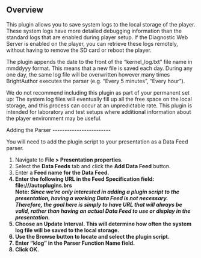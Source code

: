 Overview
-----------
<p>This plugin allows you to save system logs to the local storage of the player. These system logs have more detailed debugging information than the standard logs that are enabled during player setup. If the Diagnostic Web Server is enabled on the player, you can retrieve these logs remotely, without having to remove the SD card or reboot the player.</p>
<p>The plugin appends the date to the front of the “kernel_log.txt” file name in mmddyyy format. This means that a new file is saved each day. During any one day, the same log file will be overwritten however many times BrightAuthor executes the parser (e.g. “Every 5 minutes”, “Every hour”).</p>
<p>We do not recommend including this plugin as part of your permanent set up: The system log files will eventually fill up all the free space on the local storage, and this process can occur at an unpredictable rate. This plugin is intended for laboratory and test setups where additional information about the player environment may be useful.</p>
Adding the Parser
------------------------
<p>You will need to add the plugin script to your presentation as a Data Feed parser.</p>
<ol>
<li>Navigate to <strong>File > Presentation properties</strong>.</li> 
<li>Select the <strong>Data Feeds</strong> tab and click the <strong>Add Data Feed</strong> button.</li>
<li>Enter a <strong>Feed name<strong> for the Data Feed.</li>
<li>Enter the following URL in the <strong>Feed Specification</strong> field: file:///autoplugins.brs</li>
<strong>Note</strong>: <em>Since we’re only interested in adding a plugin script to the presentation, having a working Data Feed is not necessary. Therefore, the goal here is simply to have URL that will always be valid, rather than having an actual Data Feed to use or display in the presentation.</em>
<li>Choose an <strong>Update Interval</strong>. This will determine how often the system log file will be saved to the local storage.</li>
<li>Use the <strong>Browse</strong> button to locate and select the plugin script.</li>
<li>Enter “klog” in the <strong>Parser Function Name</strong> field.</li>
<li>Click <strong>OK</strong>.</li>
</ol>
